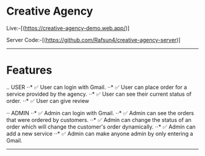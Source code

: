 # Creative Agency 

Live:-[(https://creative-agency-demo.web.app/)]

Server Code:-[(https://github.com/Rafsun4/creative-agency-server)]

___

# Features
.. USER
 ⋅⋅* ✅ User can login with Gmail.
 ⋅⋅* ✅ User can place order for a service provided by the agency.
 ⋅⋅* ✅ User can see their current status of order.
 ⋅⋅* ✅ User can give review 
 
 ⋅⋅ ADMIN
  ⋅⋅* ✅  Admin can login with Gmail.
  ⋅⋅* ✅ Admin can see the orders that were ordered by customers.
  ⋅⋅* ✅ Admin can change the status of an order which will change the customer's order dynamically. 
  ⋅⋅* ✅ Admin can add a new service 
  ⋅⋅* ✅ Admin can make anyone admin by only entering a Gmail.

___
